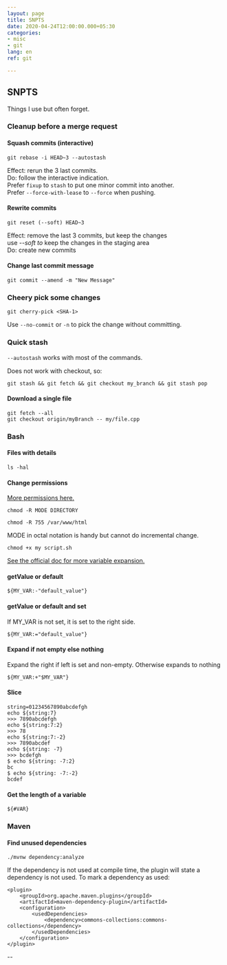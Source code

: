 ```yaml
---
layout: page
title: SNPTS
date: 2020-04-24T12:00:00.000+05:30
categories:
- misc
- git
lang: en
ref: git

---
```

## SNPTS

Things I use but often forget.

### Cleanup before a merge request

#### Squash commits (interactive)

    git rebase -i HEAD~3 --autostash

Effect: rerun the 3 last commits.  
Do: follow the interactive indication.  
Prefer `fixup` to `stash` to put one minor commit into another.  
Prefer `--force-with-lease` to `--force` when pushing.

#### Rewrite commits

    git reset (--soft) HEAD~3

Effect: remove the last 3 commits, but keep the changes  
use _--soft to_ keep the changes in the staging area  
Do: create new commits

#### Change last commit message

    git commit --amend -m "New Message"

### Cheery pick some changes

    git cherry-pick <SHA-1>

Use `--no-commit`  or `-n` to pick the change without committing.

### Quick stash

`--autostash` works with most of the commands.

Does not work with checkout, so:

    git stash && git fetch && git checkout my_branch && git stash pop

#### Download a single file

    git fetch --all
    git checkout origin/myBranch -- my/file.cpp

### Bash

#### Files with details

    ls -hal

#### Change permissions

[More permissions here.](https://linuxhint.com/linux_file_permissions/ "More permissions")

    chmod -R MODE DIRECTORY
    
    chmod -R 755 /var/www/html

MODE in octal notation is handy but cannot do incremental change.

    chmod +x my script.sh

[See the official doc for more variable expansion.](https://www.gnu.org/software/bash/manual/html_node/Shell-Parameter-Expansion.html)

#### getValue or default

    ${MY_VAR:-"default_value"}

#### getValue or default and set

If MY_VAR is not set, it is set to the right side.

    ${MY_VAR:="default_value"}

#### Expand if not empty else nothing

Expand the right if left is set and non-empty. Otherwise expands to nothing

    ${MY_VAR:+"$MY_VAR"}

#### Slice

    string=01234567890abcdefgh
    echo ${string:7}
    >>> 7890abcdefgh
    echo ${string:7:2}
    >>> 78
    echo ${string:7:-2}
    >>> 7890abcdef
    echo ${string: -7}
    >>> bcdefgh
    $ echo ${string: -7:2}
    bc
    $ echo ${string: -7:-2}
    bcdef

#### Get the length of a variable

    ${#VAR}

### Maven

#### Find unused dependencies

    ./mvnw dependency:analyze

If the dependency is not used at compile time, the plugin will state a dependency is not used. To mark a dependency as used: 

    <plugin>
        <groupId>org.apache.maven.plugins</groupId>
        <artifactId>maven-dependency-plugin</artifactId>
        <configuration>
            <usedDependencies>
                <dependency>commons-collections:commons-collections</dependency>
            </usedDependencies>
        </configuration>
    </plugin>

\--